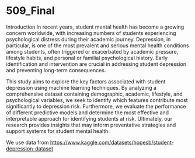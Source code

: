 # 509_Final
Introduction
In recent years, student mental health has become a growing concern worldwide, with increasing numbers of students experiencing psychological distress during their academic journey. Depression, in particular, is one of the most prevalent and serious mental health conditions among students, often triggered or exacerbated by academic pressure, lifestyle habits, and personal or familial psychological history. Early identification and intervention are crucial in addressing student depression and preventing long-term consequences.

This study aims to explore the key factors associated with student depression using machine learning techniques. By analyzing a comprehensive dataset containing demographic, academic, lifestyle, and psychological variables, we seek to identify which features contribute most significantly to depression risk. Furthermore, we evaluate the performance of different predictive models and determine the most effective and interpretable approach for identifying students at risk. Ultimately, our research provides insights that may inform preventative strategies and support systems for student mental health.

We use data from https://www.kaggle.com/datasets/hopesb/student-depression-dataset

